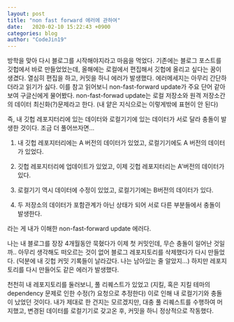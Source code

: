 ```yaml
---
layout: post
title: "non fast forward 에러에 관하여"
date:   2020-02-10 15:22:43 +0900
categories: blog
author: "CodeJin19"
---
```

방학을 맞아 다시 블로그를 시작해야지라고 마음을 먹었다. 기존에는 블로그 포스트를 깃헙에서 바로 만들었었는데, 올해에는 로컬에서 편집해서 깃헙에 올리고 싶다는 꿈이 생겼다. 열심히 편집을 하고, 커밋을 하니 에러가 발생했다. 에러메세지는 아무리 간단하더라고 읽기가 싫다. 이를 참고 읽어보니 non-fast-forward update가 주요 단어 같아보여 구글신에게 물어봤다. non-fast-forwad update는 로컬 저장소와 원격 저장소간의 데이터 최신화(?)문제라고 한다. (내 얕은 지식으로는 이렇게밖에 표현이 안 된다)

즉, 내 깃헙 레포지터리에 있는 데이터와 로컬기기에 있는 데이터가 서로 달라 충돌이 발생한 것이다. 조금 더 풀어쓰자면...

1. 내 깃헙 레포지터리에는 A 버전의 데이터가 있었고, 로컬기기에도 A 버전의 데이터가 있었다.

2. 깃헙 레포지터리에 업데이트가 있었고, 이제 깃헙 레포지터리는 A'버전의 데이터가 있다.

3. 로컬기기 역시 데이터에 수정이 있었고, 로컬기기에는 B버전의 데이터가 있다.

4. 두 저장소의 데이터가 포함관계가 아닌 상태가 되어 서로 다른 부분들에서 충돌이 발생한다.

라는 게 내가 이해한 non-fast-forward update 에러다.

나는 내 블로그를 장장 4개월동안 묵혔다가 이제 첫 커밋인데, 무슨 충돌이 일어난 것일까.. 아무리 생각해도 떠오르는 것이 없어 블로그 레포지토리를 삭제했다가 다시 만들었다. (덕분에 내 깃헙 커밋 기록들이 날라갔다. 나는 남아있는 줄 알았지...) 하지만 레포지토리를 다시 만들어도 같은 에러가 발생했다.

천천히 내 레포지토리를 둘러보니, 풀 리퀘스트가 있었고 (지킬, 혹은 지킬 테마의 dependency 문제로 인한 수정(?) 요청으로 추정한다) 이로 인해 내 로컬기기와 충돌이 났었던 것이다. 내가 제대로 한 건지는 모르겠지만, 대충 풀 리퀘스트를 수행하여 머지했고, 변경된 데이터를 로컬기기로 갖고온 후, 커밋을 하니 정상적으로 작동했다.